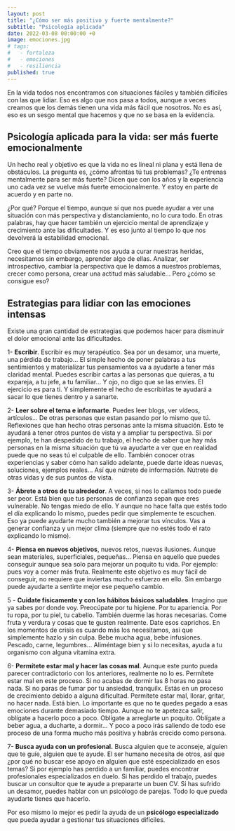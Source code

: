 ```yaml
---
layout: post
title: "¿Cómo ser más positivo y fuerte mentalmente?"
subtitle: "Psicología aplicada"
date: 2022-03-08 00:00:00 +0
image: emociones.jpg
# tags:
#   - fortaleza
#   - emociones
#   - resiliencia
published: true
---
```


En la vida todos nos encontramos con situaciones fáciles y también difíciles con las que lidiar. Eso es algo que nos pasa a todos, aunque a veces creamos que los demás tienen una vida más fácil que nosotros. No es así, eso es un sesgo mental que hacemos y que no se basa en la evidencia.

<!-- more -->

## Psicología aplicada para la vida: ser más fuerte emocionalmente



Un hecho real y objetivo es que la vida no es lineal ni plana y está llena de obstáculos. La pregunta es, ¿cómo afrontas tú tus problemas? ¿Te entrenas mentalmente para ser más fuerte?
Dicen que con los años y la experiencia uno cada vez se vuelve más fuerte emocionalmente. Y estoy en parte de acuerdo y en parte no. 

¿Por qué? Porque el tiempo, aunque sí que nos puede ayudar a ver una situación con más perspectiva y distanciamiento, no lo cura todo. En otras palabras, hay que hacer también un ejercicio mental de aprendizaje y crecimiento ante las dificultades. Y es eso junto al tiempo lo que nos devolverá la estabilidad emocional.

Creo que el tiempo obviamente nos ayuda a curar nuestras heridas, necesitamos sin embargo, aprender algo de ellas. Analizar, ser introspectivo, cambiar la perspectiva que le damos a nuestros problemas, crecer como persona, crear una actitud más saludable... Pero ¿cómo se consigue eso?

## Estrategias para lidiar con las emociones intensas

Existe una gran cantidad de estrategias que podemos hacer para disminuir el dolor emocional ante las dificultades.


1- **Escribir**. Escribir es muy terapéutico. Sea por un desamor, una muerte, una pérdida de trabajo... El simple hecho de poner palabras a tus sentimientos y materializar tus pensamientos va a ayudarte a tener más claridad mental. Puedes escribir cartas a las personas que quieras, a tu expareja, a tu jefe, a tu familiar... Y ojo, no digo que se las envíes. El ejercicio es para ti. Y simplemente el hecho de escribirlas te ayudará a sacar lo que tienes dentro y a sanarte.

2- **Leer sobre el tema e informarte**. Puedes leer blogs, ver vídeos, artículos... De otras personas que estan pasando por lo mismo que tú. Reflexiones que han hecho otras personas ante la misma situación. Esto te ayudará a tener otros puntos de vista y a ampliar tu perspectiva. Si por ejemplo, te han despedido de tu trabajo, el hecho de saber que hay más personas en la misma situación que tú va ayudarte a ver que en realidad puede que no seas tú el culpable de ello. También conocer otras experiencias y saber cómo han salido adelante, puede darte ideas nuevas, soluciones, ejemplos reales... Así que nútrete de información. Nútrete de otras vidas y de sus puntos de vista.

3- **Ábrete a otros de tu alrededor**. A veces, si nos lo callamos todo puede ser peor. Está bien que tus personas de confianza sepan que eres vulnerable. No tengas miedo de ello. Y aunque no hace falta que estés todo el día explicando lo mismo, puedes pedir que simplemente te escuchen. 
Eso ya puede ayudarte mucho también a mejorar tus vínculos. Vas a generar confianza y un mejor clima (siempre que no estés todo el rato explicando lo mismo).


4- **Piensa en nuevos objetivos**, nuevos retos, nuevas ilusiones. Aunque sean materiales, superficiales, pequeñas... Piensa en aquello que puedes conseguir aunque sea solo para mejorar un poquito tu vida. Por ejemplo: pues voy a comer más fruta. Realmente este objetivo es muy fácil de conseguir, no requiere que inviertas mucho esfuerzo en ello. Sin embargo puede ayudarte a sentirte mejor ese pequeño cambio. 

5 - **Cuídate físicamente y con los hábitos básicos saludables**. Imagino que ya sabes por donde voy. Preocúpate por tu higiene. Por tu apariencia. Por tu ropa, por tu piel, tu cabello. También duerme las horas necesarias. Come fruta y verdura y cosas que te gusten realmente. Date esos caprichos. En los momentos de crisis es cuando más los necesitamos, así que simplemente hazlo y sin culpa. Bebe mucha agua, bebe infusiones. Pescado, carne, legumbres... Aliméntage bien y si lo necesitas, ayuda a tu organismo con alguna vitamina extra.

6- **Permítete estar mal y hacer las cosas mal**. Aunque este punto pueda parecer contradictorio con los anteriores, realmente no lo es. Permítete estar mal en este proceso. Si no acabas de dormir las 8 horas no pasa nada. Si no paras de fumar por tu ansiedad, tranquilx. Estás en un proceso de crecimiento debido a alguna dificultad. 
Permítete estar mal, llorar, gritar, no hacer nada. Está bien. Lo importante es que no te quedes pegado a esas emociones durante demasiado tiempo. Aunque no te apetezca salir, oblígate a hacerlo poco a poco. Oblígate a arreglarte un poquito. Oblígate a beber agua, a ducharte, a dormir... Y poco a poco irás saliendo de todo ese proceso de una forma mucho más positiva y habrás crecido como persona.

7- **Busca ayuda con un profesional.** Busca alguien que te aconseje, alguien que te guíe, alguien que te ayude. El ser humano necesita de otros, así que ¿por qué no buscar ese apoyo en alguien que esté especializado en esos temas? Si por ejemplo has perdido a un familiar, puedes encontrar profesionales especializados en duelo. 
Si has perdido el trabajo, puedes buscar un consultor que te ayude a prepararte un buen CV. Si has sufrido un desamor, puedes hablar con un psicólogo de parejas. Todo lo que pueda ayudarte tienes que hacerlo.


Por eso mismo lo mejor es pedir la ayuda de un **psicólogo especializado** que pueda ayudar a gestionar tus situaciones difíciles. 

